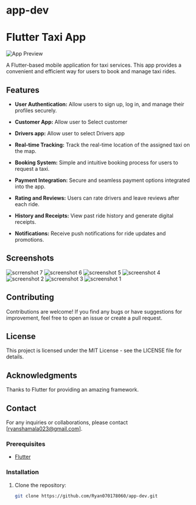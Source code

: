 # app-dev
# Flutter Taxi App

![App Preview](link_to_your_app_preview_image.png)

A Flutter-based mobile application for taxi services. This app provides a convenient and efficient way for users to book and manage taxi rides.

## Features

- **User Authentication:** Allow users to sign up, log in, and manage their profiles securely.
- **Customer App:** Allow user to Select  customer
- **Drivers app:** Allow user to select Drivers app
  
- **Real-time Tracking:** Track the real-time location of the assigned taxi on the map.
  
- **Booking System:** Simple and intuitive booking process for users to request a taxi.
  
- **Payment Integration:** Secure and seamless payment options integrated into the app.
  
- **Rating and Reviews:** Users can rate drivers and leave reviews after each ride.
  
- **History and Receipts:** View past ride history and generate digital receipts.
  
- **Notifications:** Receive push notifications for ride updates and promotions.

## Screenshots

![scrrenshot 7](https://github.com/Ryan070178060/app-dev/assets/120778725/a4dc68bf-9725-41d8-9ef9-28d89c34c943)
![screenshot 6](https://github.com/Ryan070178060/app-dev/assets/120778725/6757a186-bbae-4fac-9558-2b5f2b844cfe)
![screenshot 5](https://github.com/Ryan070178060/app-dev/assets/120778725/4cda3d90-0a10-47e8-9625-1173e082e240)
![screenshot 4](https://github.com/Ryan070178060/app-dev/assets/120778725/4bd1dba5-9b86-4321-aa76-b2acbe2d8461)
![screenshot 2](https://github.com/Ryan070178060/app-dev/assets/120778725/e6c15f4c-8d90-4ad7-9505-e559e54466df)
![screenshot 3](https://github.com/Ryan070178060/app-dev/assets/120778725/9e92e8bd-5063-4379-94ed-c25c4f640c74)
![screenshot 1](https://github.com/Ryan070178060/app-dev/assets/120778725/cea277a8-a432-4334-9edd-1f5e738b5cef)

## Contributing
Contributions are welcome! If you find any bugs or have suggestions for improvement, feel free to open an issue or create a pull request.


##  License
This project is licensed under the MIT License - see the LICENSE file for details.

##  Acknowledgments
Thanks to Flutter for providing an amazing framework.
##  Contact
For any inquiries or collaborations, please contact [ryanshamala023@gmail.com].

### Prerequisites

- [Flutter](https://flutter.dev/docs/get-started/install)

### Installation

1. Clone the repository:

   ```bash
   git clone https://github.com/Ryan070178060/app-dev.git
